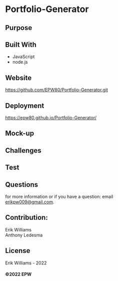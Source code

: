# Portfolio-Generator

## Purpose

## Built With

- JavaScript
- node.js


## Website

https://github.com/EPW80/Portfolio-Generator.git

## Deployment

https://epw80.github.io/Portfolio-Generator/

## Mock-up

<!-- ![Book-Search: Erik Williams](/assets/images/projectPhoto.jpg)
![Book-Search: Erik Williams](/assets/images/projectPhoto2.jpg) -->

## Challenges

## Test

## Questions

for more information or if you have a question: email [erikpw009@gmail.com](erikpw009@gmail.com).

## Contribution:

Erik Williams 
<br />
Anthony Ledesma
<br />

## License

Erik Williams - 2022

#### ©️2022 EPW
